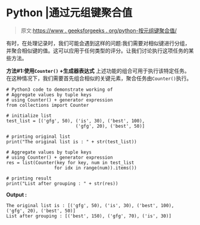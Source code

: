 # Python |通过元组键聚合值

> 原文:[https://www . geeksforgeeks . org/python-按元组键聚合值/](https://www.geeksforgeeks.org/python-aggregate-values-by-tuple-keys/)

有时，在处理记录时，我们可能会遇到这样的问题:我们需要对相似键进行分组，并聚合相似键的值。这可以应用于任何类型的评分。让我们讨论执行这项任务的某些方法。

**方法#1:使用`Counter()` +生成器表达式**
上述功能的组合可用于执行该特定任务。在这种情况下，我们需要首先组合相似的关键元素，聚合任务由`Counter()`执行。

```
# Python3 code to demonstrate working of
# Aggregate values by tuple keys
# using Counter() + generator expression
from collections import Counter

# initialize list
test_list = [('gfg', 50), ('is', 30), ('best', 100), 
                          ('gfg', 20), ('best', 50)]

# printing original list
print("The original list is : " + str(test_list))

# Aggregate values by tuple keys
# using Counter() + generator expression
res = list(Counter(key for key, num in test_list 
                  for idx in range(num)).items())

# printing result
print("List after grouping : " + str(res))
```

**Output :**

```
The original list is : [('gfg', 50), ('is', 30), ('best', 100), ('gfg', 20), ('best', 50)]
List after grouping : [('best', 150), ('gfg', 70), ('is', 30)]

```